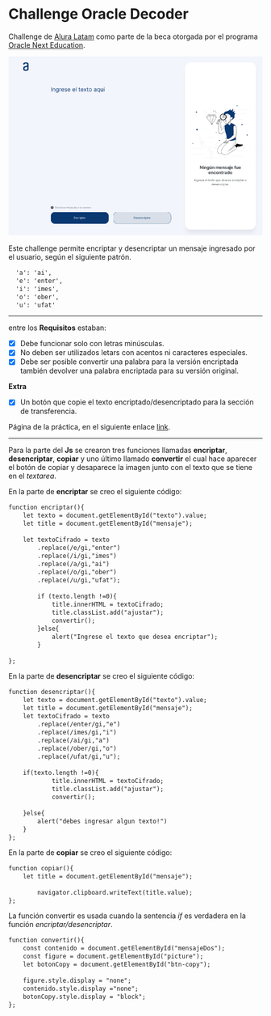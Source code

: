 # Challenge Oracle Decoder

Challenge de [Alura Latam](https://www.aluracursos.com/) como parte de la beca otorgada por el programa [Oracle Next Education](https://www.oracle.com/mx/education/oracle-next-education/).

![portada](image/portada.png)

Este challenge permite encriptar y desencriptar un mensaje ingresado por el usuario, según el siguiente patrón.

```
  'a': 'ai',
  'e': 'enter',
  'i': 'imes',
  'o': 'ober',
  'u': 'ufat'
```
---

entre los **Requisitos** estaban:

* [x] Debe funcionar solo con letras minúsculas.
* [x] No deben ser utilizados letars con acentos ni caracteres especiales.
* [x] Debe ser posible convertir una palabra para la versión encriptada también devolver una palabra encriptada para su versión original.

**Extra**
* [x] Un botón que copie el texto encriptado/desencriptado para la sección de transferencia. 

Página de la práctica, en el siguiente enlace [link](https://hydr0bius.github.io/Challenge-Oracle-Decoder/).

---

Para la parte del **Js** se crearon tres funciones llamadas **encriptar**, **desencriptar**, **copiar** y uno último llamado **convertir** el cual hace aparecer el botón de copiar y desaparece la imagen junto con el texto que se tiene en el *textarea*.

En la parte de **encriptar** se creo el siguiente código:

```Js
function encriptar(){
    let texto = document.getElementById("texto").value;
    let title = document.getElementById("mensaje");

    let textoCifrado = texto
        .replace(/e/gi,"enter")
        .replace(/i/gi,"imes")
        .replace(/a/gi,"ai")
        .replace(/o/gi,"ober")
        .replace(/u/gi,"ufat");

        if (texto.length !=0){
            title.innerHTML = textoCifrado;
            title.classList.add("ajustar");
            convertir();
        }else{
            alert("Ingrese el texto que desea encriptar");
        }

};
```
En la parte de **desencriptar** se creo el siguiente código:
```Js
function desencriptar(){
    let texto = document.getElementById("texto").value;
    let title = document.getElementById("mensaje");
    let textoCifrado = texto
        .replace(/enter/gi,"e")
        .replace(/imes/gi,"i")
        .replace(/ai/gi,"a")
        .replace(/ober/gi,"o")
        .replace(/ufat/gi,"u");

    if(texto.length !=0){
            title.innerHTML = textoCifrado;
            title.classList.add("ajustar");
            convertir();
            
    }else{
        alert("debes ingresar algun texto!")
    }
};
```
En la parte de **copiar** se creo el siguiente código:
```Js
function copiar(){
    let title = document.getElementById("mensaje");

        navigator.clipboard.writeText(title.value);
};
```
La función convertir es usada cuando la sentencia *if* es verdadera en la función *encriptar/desencriptar*.
```Js
function convertir(){
    const contenido = document.getElementById("mensajeDos");
    const figure = document.getElementById("picture");
    let botonCopy = document.getElementById("btn-copy");
    
    figure.style.display = "none";
    contenido.style.display ="none";
    botonCopy.style.display = "block";
};
```